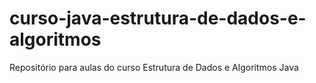 # curso-java-estrutura-de-dados-e-algoritmos
Repositório para aulas do curso Estrutura de Dados e Algoritmos Java
